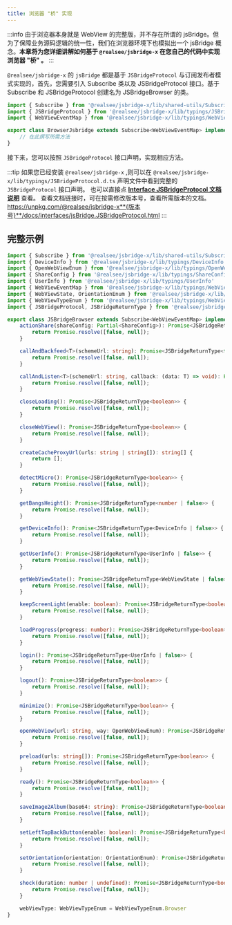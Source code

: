 ```yaml
---
title: 浏览器 "桥" 实现
---
```


:::info
由于浏览器本身就是 WebView 的完整版，并不存在所谓的 jsBridge。但为了保障业务源码逻辑的统一性，我们在浏览器环境下也模拟出一个 jsBridge 概念。**本章将为您详细讲解如何基于 `@realsee/jsbridge-x` 在您自己的代码中实现浏览器 "桥" 。**
:::

`@realsee/jsbridge-x` 的 `jsBridge` 都是基于 `JSBridgeProtocol` 与订阅发布者模式实现的，首先，您需要引入 Subscribe 类以及 JSBridgeProtocol 接口。基于 Subscribe 和 JSBridgeProtocol 创建名为 JSBridgeBrowser 的类。

```ts
import { Subscribe } from '@realsee/jsbridge-x/lib/shared-utils/Subscribe'
import { JSBridgeProtocol } from '@realsee/jsbridge-x/lib/typings/JSBridgeProtocol'
import { WebViewEventMap } from '@realsee/jsbridge-x/lib/typings/WebViewEventMap'

export class BrowserJsbridge extends Subscribe<WebViewEventMap> implements JSBridgeProtocol {
    // 在此撰写所需方法
}
```

接下来，您可以按照 `JSBridgeProtocol` 接口声明，实现相应方法。

:::tip
如果您已经安装 `@realsee/jsbridge-x` ,则可以在 `@realsee/jsbridge-x/lib/typings/JSBridgeProtocol.d.ts` 声明文件中看到完整的 `JSBridgeProtocol` 接口声明。
也可以直接点 **[Interface JSBridgeProtocol 文档说明](https://unpkg.com/@realsee/jsbridge-x/docs/interfaces/jsBridge.JSBridgeProtocol.html)** 查看。
查看文档链接时，可在按需修改版本号，查看所需版本的文档。 https://unpkg.com/@realsee/jsbridge-x**{版本号}**/docs/interfaces/jsBridge.JSBridgeProtocol.html
:::


## 完整示例

```ts title="JSBridgeBrowser.ts"
import { Subscribe } from '@realsee/jsbridge-x/lib/shared-utils/Subscribe'
import { DeviceInfo } from '@realsee/jsbridge-x/lib/typings/DeviceInfo'
import { OpenWebViewEnum } from '@realsee/jsbridge-x/lib/typings/OpenWebViewEnum'
import { ShareConfig } from '@realsee/jsbridge-x/lib/typings/ShareConfig'
import { UserInfo } from '@realsee/jsbridge-x/lib/typings/UserInfo'
import { WebViewEventMap } from '@realsee/jsbridge-x/lib/typings/WebViewEventMap'
import { WebViewState, OrientationEnum } from '@realsee/jsbridge-x/lib/typings/WebViewState'
import { WebViewTypeEnum } from '@realsee/jsbridge-x/lib/typings/WebViewTypeEnum'
import { JSBridgeProtocol, JSBridgeReturnType } from '@realsee/jsbridge-x/lib/typings/JSBridgeProtocol'

export class JSBridgeBrowser extends Subscribe<WebViewEventMap> implements JSBridgeProtocol {
    actionShare(shareConfig: Partial<ShareConfig>): Promise<JSBridgeReturnType<boolean>> {
        return Promise.resolve([false, null]);
    }

    callAndBackfeed<T>(schemeUrl: string): Promise<JSBridgeReturnType<false | T>> {
        return Promise.resolve([false, null]);
    }

    callAndListen<T>(schemeUrl: string, callback: (data: T) => void): Promise<JSBridgeReturnType<false | (() => void)>> {
        return Promise.resolve([false, null]);
    }

    closeLoading(): Promise<JSBridgeReturnType<boolean>> {
        return Promise.resolve([false, null]);
    }

    closeWebView(): Promise<JSBridgeReturnType<boolean>> {
        return Promise.resolve([false, null]);
    }

    createCacheProxyUrl(urls: string | string[]): string[] {
        return [];
    }

    detectMicro(): Promise<JSBridgeReturnType<boolean>> {
        return Promise.resolve([false, null]);
    }

    getBangsHeight(): Promise<JSBridgeReturnType<number | false>> {
        return Promise.resolve([false, null]);
    }

    getDeviceInfo(): Promise<JSBridgeReturnType<DeviceInfo | false>> {
        return Promise.resolve([false, null]);
    }

    getUserInfo(): Promise<JSBridgeReturnType<UserInfo | false>> {
        return Promise.resolve([false, null]);
    }

    getWebViewState(): Promise<JSBridgeReturnType<WebViewState | false>> {
        return Promise.resolve([false, null]);
    }

    keepScreenLight(enable: boolean): Promise<JSBridgeReturnType<boolean>> {
        return Promise.resolve([false, null]);
    }

    loadProgress(progress: number): Promise<JSBridgeReturnType<boolean>> {
        return Promise.resolve([false, null]);
    }

    login(): Promise<JSBridgeReturnType<UserInfo | false>> {
        return Promise.resolve([false, null]);
    }

    logout(): Promise<JSBridgeReturnType<boolean>> {
        return Promise.resolve([false, null]);
    }

    minimize(): Promise<JSBridgeReturnType<boolean>> {
        return Promise.resolve([false, null]);
    }

    openWebView(url: string, way: OpenWebViewEnum): Promise<JSBridgeReturnType<boolean>> {
        return Promise.resolve([false, null]);
    }

    preload(urls: string[]): Promise<JSBridgeReturnType<boolean>> {
        return Promise.resolve([false, null]);
    }

    ready(): Promise<JSBridgeReturnType<boolean>> {
        return Promise.resolve([false, null]);
    }

    saveImage2Album(base64: string): Promise<JSBridgeReturnType<boolean>> {
        return Promise.resolve([false, null]);
    }

    setLeftTopBackButton(enable: boolean): Promise<JSBridgeReturnType<boolean>> {
        return Promise.resolve([false, null]);
    }

    setOrientation(orientation: OrientationEnum): Promise<JSBridgeReturnType<boolean>> {
        return Promise.resolve([false, null]);
    }

    shock(duration: number | undefined): Promise<JSBridgeReturnType<boolean>> {
        return Promise.resolve([false, null]);
    }

    webViewType: WebViewTypeEnum = WebViewTypeEnum.Browser
}

```

